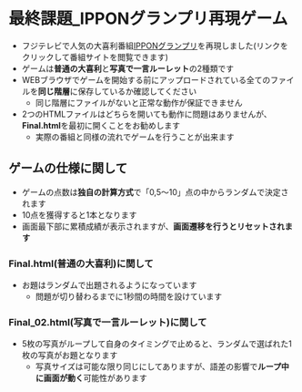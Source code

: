 # 最終課題_IPPONグランプリ再現ゲーム
* フジテレビで人気の大喜利番組[IPPONグランプリ](https://www.fujitv.co.jp/ippon/)を再現しました(リンクをクリックして番組サイトを閲覧できます)
* ゲームは**普通の大喜利**と**写真で一言ルーレット**の2種類です
* WEBブラウザでゲームを開始する前にアップロードされている全てのファイルを**同じ階層**に保存しているか確認してください
    * 同じ階層にファイルがないと正常な動作が保証できません
* 2つのHTMLファイルはどちらを開いても動作に問題はありませんが、**Final.html**を最初に開くことをお勧めします
    * 実際の番組と同様の流れでゲームを行うことが出来ます
## ゲームの仕様に関して
* ゲームの点数は**独自の計算方式**で「0,5～10」点の中からランダムで決定されます
* 10点を獲得すると1本となります
* 画面最下部に累積成績が表示されますが、**画面遷移を行うとリセットされます**
### Final.html(普通の大喜利)に関して
* お題はランダムで出題されるようになっています
    * 問題が切り替わるまでに1秒間の時間を設けています
### Final_02.html(写真で一言ルーレット)に関して
* 5枚の写真がループして自身のタイミングで止めると、ランダムで選ばれた1枚の写真がお題となります
    * 写真サイズは可能な限り同じにしてありますが、語差の影響で**ループ中に画面が動く**可能性があります
